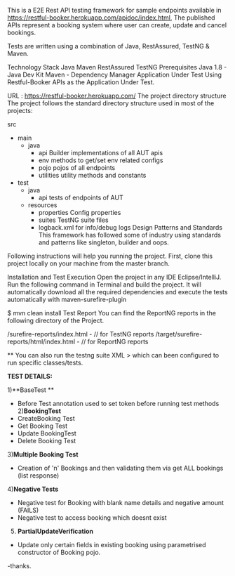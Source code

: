 
This is a E2E Rest API testing framework for sample endpoints available in https://restful-booker.herokuapp.com/apidoc/index.html, The published APIs represent a booking system where user can create, update and cancel bookings.

Tests are written using a combination of Java, RestAssured, TestNG & Maven.

Technology Stack
Java
Maven
RestAssured
TestNG
Prerequisites
Java 1.8 - Java Dev Kit
Maven - Dependency Manager
Application Under Test
Using Restful-Booker APIs as the Application Under Test.

URL : https://restful-booker.herokuapp.com/
The project directory structure
The project follows the standard directory structure used in most of the projects:

src
  + main
    + java
      + api                       Builder implementations of all AUT apis
      + env                       methods to get/set env related configs
      + pojo                      pojos of all endpoints
      + utilities                 utility methods and constants
  + test
    + java
      + api                       tests of endpoints of AUT
    + resources
      + properties                Config properties
      + suites                    TestNG suite files
      + logback.xml               for info/debug logs
Design Patterns and Standards
This framework has followed some of industry using standards and patterns like singleton, builder and oops.

Following instructions will help you running the project. First, clone this project locally on your machine from the master branch.

Installation and Test Execution
Open the project in any IDE Eclipse/IntelliJ. Run the following command in Terminal and build the project. It will automatically download all the required dependencies and execute the tests automatically with maven-surefire-plugin

$ mvn clean install
Test Report
You can find the ReportNG reports in the following directory of the Project.

/surefire-reports/index.html - // for TestNG reports
/target/surefire-reports/html/index.html - // for ReportNG reports

** You can also run the testng suite XML > which can been configured to run specific classes/tests.

**TEST DETAILS:**

1)**BaseTest **
 - Before Test annotation used to set token before running test methods
2)**BookingTest**
 - CreateBooking Test
 - Get Booking Test
 - Update BookingTest
 - Delete Booking Test

3)**Multiple Booking Test**
 - Creation of 'n' Bookings and then validating them via get ALL bookings (list response)

4)**Negative Tests**
 - Negative test for Booking with blank name details and negative amount (FAILS)
 - Negative test to access booking which doesnt exist
 
5) **PartialUpdateVerification** 
 - Update only certain fields in existing booking using parametrised constructor of Booking pojo.

-thanks.

 
